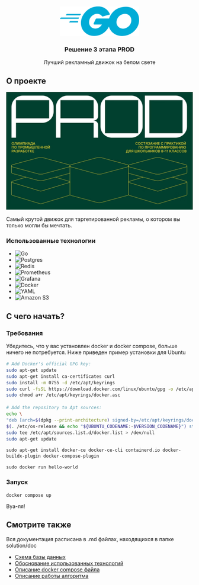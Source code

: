 <br />
<div align="center">
  <a href="https://github.com/github_username/repo_name">
    <img src="img/img.png" alt="Logo" height="80">
  </a>

<h3 align="center">Решение 3 этапа PROD</h3>

  <p align="center">
    Лучший рекламный движок на белом свете
  </p>
</div>



<a id="about_the_project"></a>
## О проекте

![Product Name Screen Shot](img/img_1.png)

Самый крутой движок для таргетированной рекламы, о котором вы только могли бы мечтать.

<a id="built_with"></a>
### Использованные технологии

* ![Go](https://img.shields.io/badge/go-%2300ADD8.svg?style=for-the-badge&logo=go&logoColor=white)
* 	![Postgres](https://img.shields.io/badge/postgres-%23316192.svg?style=for-the-badge&logo=postgresql&logoColor=white)
* 	![Redis](https://img.shields.io/badge/redis-%23DD0031.svg?style=for-the-badge&logo=redis&logoColor=white)
* ![Prometheus](https://img.shields.io/badge/Prometheus-E6522C?style=for-the-badge&logo=Prometheus&logoColor=white)
* ![Grafana](https://img.shields.io/badge/grafana-%23F46800.svg?style=for-the-badge&logo=grafana&logoColor=white)
* ![Docker](https://img.shields.io/badge/docker-%230db7ed.svg?style=for-the-badge&logo=docker&logoColor=white)
* ![YAML](https://img.shields.io/badge/yaml-%23ffffff.svg?style=for-the-badge&logo=yaml&logoColor=151515)
* ![Amazon S3](https://img.shields.io/badge/Amazon%20S3-FF9900?style=for-the-badge&logo=amazons3&logoColor=white)



<a id="getting_started"></a>
## С чего начать?

<a id="prerequisites"></a>
### Требования

Убедитесь, что у вас установлен docker и docker compose, больше ничего не потребуется. Ниже приведен пример установки для Ubuntu

  ```sh
# Add Docker's official GPG key:
sudo apt-get update
sudo apt-get install ca-certificates curl
sudo install -m 0755 -d /etc/apt/keyrings
sudo curl -fsSL https://download.docker.com/linux/ubuntu/gpg -o /etc/apt/keyrings/docker.asc
sudo chmod a+r /etc/apt/keyrings/docker.asc

# Add the repository to Apt sources:
echo \
  "deb [arch=$(dpkg --print-architecture) signed-by=/etc/apt/keyrings/docker.asc] https://download.docker.com/linux/ubuntu \
  $(. /etc/os-release && echo "${UBUNTU_CODENAME:-$VERSION_CODENAME}") stable" | \
  sudo tee /etc/apt/sources.list.d/docker.list > /dev/null
sudo apt-get update
  ```

```shell
sudo apt-get install docker-ce docker-ce-cli containerd.io docker-buildx-plugin docker-compose-plugin
```

```shell
sudo docker run hello-world
```

<a id="installation"></a>
### Запуск

```shell
docker compose up
```
Вуа-ля!

<a id="see_also"></a>
## Смотрите также

Вся документация расписана в .md файлах, находящихся в папке solution/doc

* [Схема базы данных](doc/db.md)
* [Обоснование использованных технологий](doc/proof.md)
* [Описание docker compose файла](doc/compose.md)
* [Описание работы алгоритма](doc/algorithm.md)
